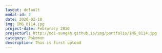 ```yaml
---
layout: default
modal-id: 2
date: 2020-02-18
img: IMG_0114.jpg
project-date: Februrary 2020
projecturl: http://moi-sungah.github.io/img/portfolio/IMG_0114.jpg
category: Pokemon
description: This is first upload
---
```

